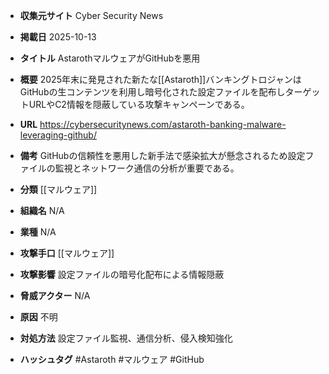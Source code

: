 - **収集元サイト**
Cyber Security News

- **掲載日**
2025-10-13

- **タイトル**
AstarothマルウェアがGitHubを悪用

- **概要**
2025年末に発見された新たな[[Astaroth]]バンキングトロジャンはGitHubの生コンテンツを利用し暗号化された設定ファイルを配布しターゲットURLやC2情報を隠蔽している攻撃キャンペーンである。

- **URL**
https://cybersecuritynews.com/astaroth-banking-malware-leveraging-github/

- **備考**
GitHubの信頼性を悪用した新手法で感染拡大が懸念されるため設定ファイルの監視とネットワーク通信の分析が重要である。

- **分類**
[[マルウェア]]

- **組織名**
N/A

- **業種**
N/A

- **攻撃手口**
[[マルウェア]]

- **攻撃影響**
設定ファイルの暗号化配布による情報隠蔽

- **脅威アクター**
N/A

- **原因**
不明

- **対処方法**
設定ファイル監視、通信分析、侵入検知強化

- **ハッシュタグ**
#Astaroth #マルウェア #GitHub
